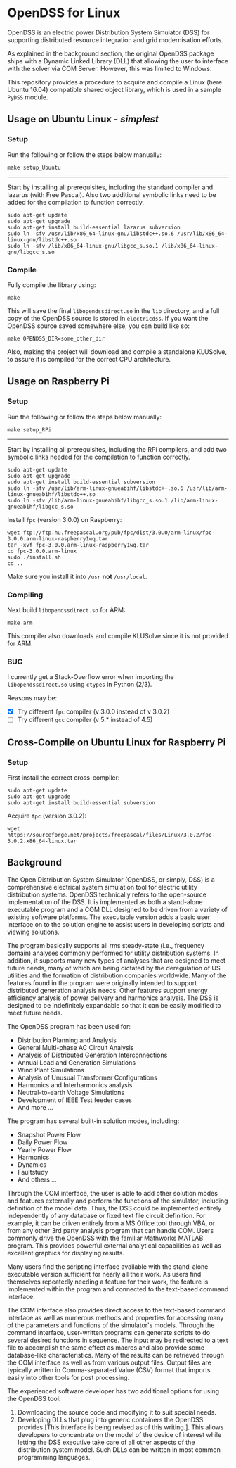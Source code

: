 # OpenDSS for Linux

OpenDSS is an electric power Distribution System Simulator (DSS) for supporting distributed resource integration and grid modernisation efforts.

As explained in the background section, the original OpenDSS package ships with a Dynamic Linked Library (DLL) that allowing the user to interface with the solver via COM Server. However, this was limited to Windows.

This repository provides a procedure to acquire and compile a Linux (here Ubuntu 16.04) compatible shared object library, which is used in a sample `PyDSS` module.

## Usage on Ubuntu Linux - *simplest*

### Setup

Run the following or follow the steps below manually:

```
make setup_Ubuntu
```

<hr>

Start by installing all prerequisites, including the standard compiler and lazarus (with Free Pascal). Also two additional symbolic links need to be added for the compilation to function correctly.

```
sudo apt-get update
sudo apt-get upgrade
sudo apt-get install build-essential lazarus subversion
sudo ln -sfv /usr/lib/x86_64-linux-gnu/libstdc++.so.6 /usr/lib/x86_64-linux-gnu/libstdc++.so
sudo ln -sfv /lib/x86_64-linux-gnu/libgcc_s.so.1 /lib/x86_64-linux-gnu/libgcc_s.so
```

### Compile

Fully compile the library using:

```
make
```

This will save the final `libopendssdirect.so` in the `lib` directory, and a full copy of the OpenDSS source is stored in `electricdss`. If you want the OpenDSS source saved somewhere else, you can build like so:

```
make OPENDSS_DIR=some_other_dir
```

Also, making the project will download and compile a standalone KLUSolve, to assure it is compiled for the correct CPU architecture.

## Usage on Raspberry Pi

### Setup

Run the following or follow the steps below manually:

```
make setup_RPi
```

<hr>

Start by installing all prerequisites, including the RPi compilers, and add two symbolic links needed for the compilation to function correctly.

```
sudo apt-get update
sudo apt-get upgrade
sudo apt-get install build-essential subversion
sudo ln -sfv /usr/lib/arm-linux-gnueabihf/libstdc++.so.6 /usr/lib/arm-linux-gnueabihf/libstdc++.so
sudo ln -sfv /lib/arm-linux-gnueabihf/libgcc_s.so.1 /lib/arm-linux-gnueabihf/libgcc_s.so
```

Install `fpc` (version 3.0.0) on Raspberry:

```
wget ftp://ftp.hu.freepascal.org/pub/fpc/dist/3.0.0/arm-linux/fpc-3.0.0.arm-linux-raspberry1wq.tar
tar -xvf fpc-3.0.0.arm-linux-raspberry1wq.tar
cd fpc-3.0.0.arm-linux
sudo ./install.sh
cd ..
```

Make sure you install it into `/usr` **not** `/usr/local`.

### Compiling

Next build `libopendssdirect.so` for ARM:

```
make arm
```

This compiler also downloads and compile KLUSolve since it is not provided for ARM.

### BUG

I currently get a Stack-Overflow error when importing the `libopendssdirect.so` using `ctypes` in Python (2/3).

Reasons may be:

- [x] Try different `fpc` compiler (v 3.0.0 instead of v 3.0.2)
- [ ] Try different `gcc` compiler (v 5.* instead of 4.5)

## Cross-Compile on Ubuntu Linux for Raspberry Pi

### Setup

First install the correct cross-compiler:

```
sudo apt-get update
sudo apt-get upgrade
sudo apt-get install build-essential subversion
```

Acquire `fpc` (version 3.0.2):

```
wget https://sourceforge.net/projects/freepascal/files/Linux/3.0.2/fpc-3.0.2.x86_64-linux.tar
```


## Background

The Open Distribution System Simulator (OpenDSS, or simply, DSS) is a comprehensive electrical system simulation tool for electric utility distribution systems. OpenDSS technically refers to the open-source implementation of the DSS. It is implemented as both a stand-alone executable program and a COM DLL designed to be driven from a variety of existing software platforms. The executable version adds a basic user interface on to the solution engine to assist users in developing scripts and viewing solutions.

The program basically supports all rms steady-state (i.e., frequency domain) analyses commonly performed for utility distribution systems. In addition, it supports many new types of analyses that are designed to meet future needs, many of which are being dictated by the deregulation of US utilities and the formation of distribution companies worldwide. Many of the features found in the program were originally intended to support distributed generation analysis needs. Other features support energy efficiency analysis of power delivery and harmonics analysis. The DSS is designed to be indefinitely expandable so that it can be easily modified to meet future needs.

The OpenDSS program has been used for:

- Distribution Planning and Analysis
- General Multi-phase AC Circuit Analysis
- Analysis of Distributed Generation Interconnections
- Annual Load and Generation Simulations
- Wind Plant Simulations
- Analysis of Unusual Transformer Configurations
- Harmonics and Interharmonics analysis
- Neutral-to-earth Voltage Simulations
- Development of IEEE Test feeder cases
- And more ...

The program has several built-in solution modes, including:

- Snapshot Power Flow
- Daily Power Flow
- Yearly Power Flow
- Harmonics
- Dynamics
- Faultstudy
- And others ...

Through the COM interface, the user is able to add other solution modes and features externally and perform the functions of the simulator, including definition of the model data. Thus, the DSS could be implemented entirely independently of any database or fixed text file circuit definition. For example, it can be driven entirely from a MS Office tool through VBA, or from any other 3rd party analysis program that can handle COM. Users commonly drive the OpenDSS with the familiar Mathworks MATLAB program. This provides powerful external analytical capabilities as well as excellent graphics for displaying results.

Many users find the scripting interface available with the stand-alone executable version sufficient for nearly all their work. As users find themselves repeatedly needing a feature for their work, the feature is implemented within the program and connected to the text-based command interface.

The COM interface also provides direct access to the text-based command interface as well as numerous methods and properties for accessing many of the parameters and functions of the simulator's models. Through the command interface, user-written programs can generate scripts to do several desired functions in sequence. The input may be redirected to a text file to accomplish the same effect as macros and also provide some database-like characteristics. Many of the results can be retrieved through the COM interface as well as from various output files. Output files are typically written in Comma-separated Value (CSV) format that imports easily into other tools for post processing.

The experienced software developer has two additional options for using the OpenDSS tool:

1. Downloading the source code and modifying it to suit special needs.
2. Developing DLLs that plug into generic containers the OpenDSS provides [This interface is being revised as of this writing.]. This allows developers to concentrate on the model of the device of interest while letting the DSS executive take care of all other aspects of the distribution system model. Such DLLs can be written in most common programming languages.
